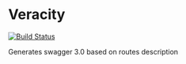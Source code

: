 # Veracity
[![Build Status](https://travis-ci.org/kissarat/veracity.svg?branch=master)](https://travis-ci.org/kissarat/veracity)

Generates swagger 3.0 based on routes description